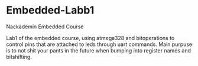 # Embedded-Labb1
Nackademin Embedded Course

Lab1 of the embedded course, using atmega328 and bitoperations to control pins that are attached to leds through uart commands.
Main purpuse is to not shit your pants in the future when bumping into register names and bitshifting.
